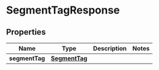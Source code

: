 

# SegmentTagResponse


## Properties

Name | Type | Description | Notes
------------ | ------------- | ------------- | -------------
**segmentTag** | [**SegmentTag**](SegmentTag.md) |  | 



